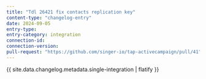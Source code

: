 ```yaml
---
title: "Tdl 26421 fix contacts replication key"
content-type: "changelog-entry"
date: 2024-09-05
entry-type: 
entry-category: integration
connection-id: 
connection-version: 
pull-request: "https://github.com/singer-io/tap-activecampaign/pull/41"
---
```

{{ site.data.changelog.metadata.single-integration | flatify }}
